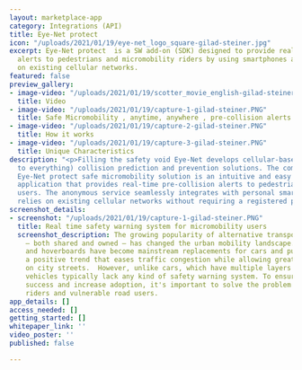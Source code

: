 ```yaml
---
layout: marketplace-app
category: Integrations (API)
title: Eye-Net protect
icon: "/uploads/2021/01/19/eye-net_logo_square-gilad-steiner.jpg"
excerpt: Eye-Net protect  is a SW add-on (SDK) designed to provide real-time pre-collision
  alerts to pedestrians and micromobility riders by using smartphones and relying
  on existing cellular networks.
featured: false
preview_gallery:
- image-video: "/uploads/2021/01/19/scotter_movie_english-gilad-steiner.mp4"
  title: Video
- image-video: "/uploads/2021/01/19/capture-1-gilad-steiner.PNG"
  title: Safe Micromobility , anytime, anywhere , pre-collision alerts
- image-video: "/uploads/2021/01/19/capture-2-gilad-steiner.PNG"
  title: How it works
- image-video: "/uploads/2021/01/19/capture-3-gilad-steiner.PNG"
  title: Unique Characteristics
description: "<p>Filling the safety void Eye-Net develops cellular-based V2X ( vehicle
  to everything) collision prediction and prevention solutions. The company’s innovative
  Eye-Net protect safe micromobility solution is an intuitive and easy to-use mobile
  application that provides real-time pre-collision alerts to pedestrians and micromobility
  users. The anonymous service seamlessly integrates with personal smartphones and
  relies on existing cellular networks without requiring a registered profile.</p>"
screenshot_details:
- screenshot: "/uploads/2021/01/19/capture-1-gilad-steiner.PNG"
  title: Real time safety warning system for micromobility users
  screenshot_description: The growing popularity of alternative transportation options
    – both shared and owned – has changed the urban mobility landscape. E-bikes, e-scooters,
    and hoverboards have become mainstream replacements for cars and public transportation,
    a positive trend that eases traffic congestion while allowing greater maneuverability
    on city streets.  However, unlike cars, which have multiple layers of protection,  micromobility
    vehicles typically lack any kind of safety warning system. To ensure its continued
    success and increase adoption, it's important to solve the problem of how to protect
    riders and vulnerable road users.
app_details: []
access_needed: []
getting_started: []
whitepaper_link: ''
video_poster: ''
published: false

---
```


